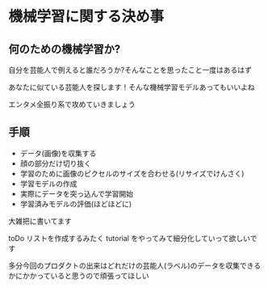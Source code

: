 # 機械学習に関する決め事

## 何のための機械学習か?

自分を芸能人で例えると誰だろうか?そんなことを思ったこと一度はあるはず

あなたに似ている芸能人を探します！そんな機械学習モデルあってもいいよね

エンタメ全振り系で攻めていきましょう

## 手順

- データ(画像)を収集する
- 顔の部分だけ切り抜く
- 学習のために画像のピクセルのサイズを合わせる(リサイズでけんさく)
- 学習モデルの作成
- 実際にデータを突っ込んで学習開始
- 学習済みモデルの評価(ほどほどに)

大雑把に書いてます

toDo リストを作成するみたく tutorial をやってみて細分化していって欲しいです

多分今回のプロダクトの出来はどれだけの芸能人(ラベル)のデータを収集できるかにかかっていると思うので頑張ってほしい
